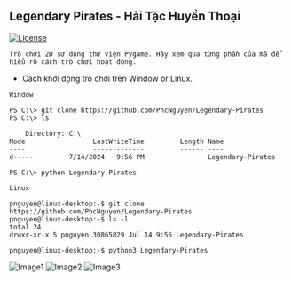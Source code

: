 ## Legendary Pirates - Hải Tặc Huyền Thoại 
[![License](https://img.shields.io/github/license/mashape/apistatus.svg)](https://github.com/PhcNguyen/Legendary-Pirates/blob/main/.github/LICENSE)

`Trò chơi 2D sử dụng thư viện Pygame. Hãy xem qua từng phần của mã để hiểu rõ cách trò chơi hoạt động.`

- Cách khởi động trò chơi trên Window or Linux.

`Window`
```
PS C:\> git clone https://github.com/PhcNguyen/Legendary-Pirates
PS C:\> ls

    Directory: C:\
Mode                 LastWriteTime         Length Name
----                 -------------         ------ ----
d-----         7/14/2024   9:56 PM                Legendary-Pirates

PS C:\> python Legendary-Pirates
```

`Linux`
```
pnguyen@linux-desktop:-$ git clone https://github.com/PhcNguyen/Legendary-Pirates
pnguyen@linux-desktop:-$ ls -l
total 24
drwxr-xr-x 5 pnguyen 30865829 Jul 14 9:56 Legendary-Pirates

pnguyen@linux-desktop:-$ python3 Legendary-Pirates
```

![Image1](https://github.com/PhcNguyen/Legendary-Pirates/blob/main/.github/images/image2.png)
![Image2](https://github.com/PhcNguyen/Legendary-Pirates/blob/main/.github/images/image1.png)
![Image3](https://github.com/PhcNguyen/Legendary-Pirates/blob/main/.github/images/image3.png)